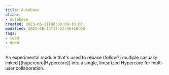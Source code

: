 ```yaml
---
title: Autobase
alias:
- Autobase
created: 2023-06-11T00:00:00+10:00
modified: 2023-08-12T17:22:46+10:00
tags:
- seed
- dweb
---
```


An experimental module that's used to rebase (follow?) multiple casually linked [[hypercore|Hypercore]] into a single, linearized Hypercore for multi-user collaboration.